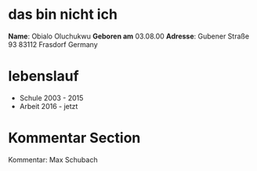 # das bin nicht ich
**Name**: Obialo Oluchukwu
**Geboren am** 03.08.00
**Adresse**: Gubener Straße 93
	83112 Frasdorf
	Germany

# lebenslauf

- Schule 2003 - 2015
- Arbeit 2016 - jetzt

# Kommentar Section
Kommentar: Max Schubach
